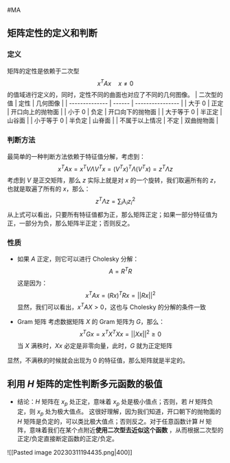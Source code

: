 #MA  

## 矩阵定性的定义和判断
### 定义
矩阵的定性是依赖于二次型
$$
x^{T}Ax \quad x \not = 0
$$
的值域进行定义的，同时，定性不同的曲面也对应了不同的几何图像。
| 二次型的值     | 定性   | 几何图像         |
| -------------- | ------ | ---------------- |
| 大于 0         | 正定   | 开口向上的抛物面 |
| 小于 0         | 负定   | 开口向下的抛物面 |
| 大于等于 0     | 半正定 | 山谷面           |
| 小于等于 0     | 半负定 | 山脊面           |
| 不属于以上情况 | 不定   | 双曲抛物面       |
### 判断方法
最简单的一种判断方法依赖于特征值分解，考虑到：
$$
x^{T}Ax = x^{T}V \Lambda V^{T}x = (V^{T}x)^{T}\Lambda (V^{T}x) = z^{T}\Lambda z
$$
考虑到 $V$ 是正交矩阵，那么 $z$ 实际上就是对 $x$ 的一个旋转，我们取遍所有的 $z$，也就是取遍了所有的 $x$，那么：
$$
z^{T}\Lambda z = \sum_{i}\lambda_{i}z_{i}^{2}
$$
从上式可以看出，只要所有特征值都为正，那么矩阵正定；如果一部分特征值为正，一部分为负，那么矩阵半正定；否则反之。

### 性质
- 如果 $A$ 正定，则它可以进行 Cholesky 分解：
$$
A = R^{T}R 
$$
这是因为：
$$
x^{T}Ax = (Rx)^{T} Rx = ||Rx||^{2}
$$
显然，我们可以看出，$x^{T}AX > 0$，这也与 Cholesky 的分解的条件一致

- Gram 矩阵
考虑数据矩阵 $X$ 的 Gram 矩阵为 $G$，那么：
$$
x^{T}Gx = x^{T}X^{T}Xx = ||Xx||^{2}\ge 0
$$
当 $X$ 满秩时，$Xx$ 必定是非零向量，此时，$G$ 就为正定矩阵

显然，不满秩的时候就会出现为 0 的特征值，那么矩阵就是半定的。

## 利用 $H$ 矩阵的定性判断多元函数的极值
- 结论：$H$ 矩阵在 $x_p$ 处正定，意味着 $x_p$ 处是极小值点；否则，若 $H$ 矩阵负定，则 $x_{p}$ 处为极大值点。
这很好理解，因为我们知道，开口朝下的抛物面的 $H$ 矩阵是负定的，可以类比极大值点；否则反之。对于任意函数计算 $H$ 矩阵，意味着我们在某个点附近**使用二次型去近似这个函数** ，从而根据二次型的正定/负定直接断定函数的正定/负定。

![[Pasted image 20230311194435.png|400]]

